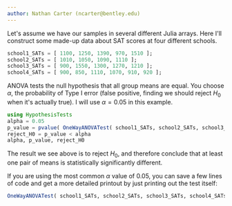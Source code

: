 ```yaml
---
author: Nathan Carter (ncarter@bentley.edu)
---
```


Let's assume we have our samples in several different Julia arrays.
Here I'll construct some made-up data about SAT scores at four different
schools.

```julia
school1_SATs = [ 1100, 1250, 1390, 970, 1510 ];
school2_SATs = [ 1010, 1050, 1090, 1110 ];
school3_SATs = [ 900, 1550, 1300, 1270, 1210 ];
school4_SATs = [ 900, 850, 1110, 1070, 910, 920 ];
```

ANOVA tests the null hypothesis that all group means are equal.
You choose $\alpha$, the probability of Type I error
(false positive, finding we should reject $H_0$ when it's actually true).
I will use $\alpha=0.05$ in this example.

```julia
using HypothesisTests
alpha = 0.05
p_value = pvalue( OneWayANOVATest( school1_SATs, school2_SATs, school3_SATs, school4_SATs ) )
reject_H0 = p_value < alpha
alpha, p_value, reject_H0
```

The result we see above is to reject $H_0$, and therefore conclude
that at least one pair of means is statistically significantly different.

If you are using the most common $\alpha$ value of $0.05$, you can save a few lines of code
and get a more detailed printout by just printing out the test itself:

```julia
OneWayANOVATest( school1_SATs, school2_SATs, school3_SATs, school4_SATs )
```
